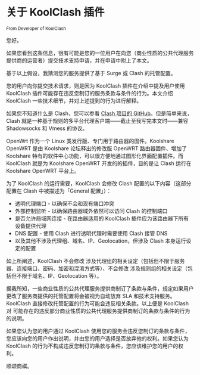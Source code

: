 # 关于 KoolClash 插件

<small>From Developer of KoolClash</small>

您好。

如果您看到这条信息，很有可能是您的一位用户在向您（商业性质的公共代理服务提供商的运营者）提交技术支持申请，并在申请中附上了本文。

基于以上假设，我猜测您的服务提供了基于 Surge 或 Clash 的托管配置。

您的用户向你提交技术请求，则是因为 KoolClash 插件在介绍中提及用户使用 KoolClash 插件可能存在违反您制订的服务条款与条件的行为。本文介绍 KoolClash 一些技术细节，并对上述提到的行为进行解释。

如果您不知道什么是 Clash，您可以参看 [Clash 项目的 GitHub](https://github.com/Dreamacro/clash)。但是简单来说，Clash 就是一种基于规则的多平台代理客户端——截止至我写完本文时——兼容 Shadowsocks 和 Vmess 的协议。

OpenWrt 作为一个 Linux 类发行版、专门用于路由器的固件。Koolshare OpenWRT 是由 Koolshare 论坛释出的修改版 OpenWRT 路由器固件、增加了 Koolshare 特有的软件中心功能，可以很方便地通过图形化界面配置插件。而 KoolClash 就是为 Koolshare OpenWRT 开发的的插件，目的是让 Clash 运行在 Koolshare OpenWRT 平台上。


为了 KoolClash 的运行需要，KoolClash 会修改 Clash 配置的以下内容（这部分配置在 Clash 中被描述为「General 配置」）：

- 透明代理端口 - 以确保不会和现有端口冲突
- 外部控制监听 - 以确保路由器域外依然可以访问 Clash 的控制端口
- 是否允许局域网连接 - 在路由器适用的 KoolClash 插件应为该路由器下所有设备提供代理
- DNS 配置 - 使用 Clash 进行透明代理时需要使用 Clash 接管 DNS
- 以及其他不涉及代理组、域名、IP、Geolocation，但涉及 Clash 本身运行设定的配置

如上所阐述，KoolClash 不会修改 涉及代理组的相关设定（包括但不限于服务器、连接端口、密码、加密和混淆方式等）、不会修改 涉及规则组的相关设定（包括但不限于域名、IP、Geolocation 等）。

据我所知，一些商业性质的公共代理服务提供商制订了条款与条件，规定如果用户更改了服务商提供的托管配置将会被视为自动放弃 SLA 和技术支持服务。KoolClash 直接修改托管配置的行为可能会违反相关条款。以上便是 KoolClash 对 可能存在的违反部分商业性质的公共代理服务提供商制订的条款与条件的行为 的说明。

如果您认为您的用户通过 KoolClash 使用您的服务会违反您制订的条款与条件，您应该向您的用户作出说明，并由您的用户选择是否放弃他的权利。如果您认为 KoolClash 的行为不构成违反您制订的条款与条件，您应该维护您的用户的权利。

顺颂商祺。
